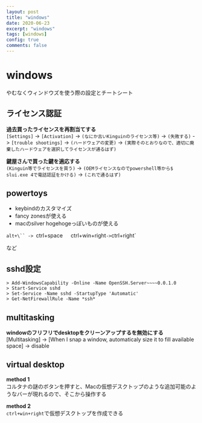 ```yaml
---
layout: post
title: "windows"
date: 2020-06-23
excerpt: "windows"
tags: [windows]
config: true
comments: false
---
```


# windows
やむなくウィンドウズを使う際の設定とチートシート

## ライセンス認証
**過去買ったライセンスを再割当てする**  
`[Settings]` -> `[Activation]` -> `(なにか古いKinguinのライセンス等)` -> `(失敗する)` -> `[trouble shootings]` -> `(ハードウェアの変更)` -> `(実際そのとおりなので、適切に廃棄したハードウェアを選択してライセンスが通るはず)`

**鍵屋さんで買った鍵を適応する**  
`(Kinguin等でライセンスを買う)` -> `(OEMライセンスなのでpowershell等から$ slui.exe 4で電話認証をかける)` -> `(これで通るはず)`

## powertoys
 - keybindのカスタマイズ
 - fancy zonesが使える
 - macのsilver hogehogeっぽいものが使える

`alt+\`` -> `ctrl+space`  
`ctrl+win+right` -> `ctrl+right` 

など

## sshd設定

```console
> Add-WindowsCapability -Online -Name OpenSSH.Server~~~~0.0.1.0
> Start-Service sshd
> Set-Service -Name sshd -StartupType 'Automatic'
> Get-NetFirewallRule -Name *ssh*
```

## multitasking

**windowのフリフリでdesktopをクリーンアップするを無効にする**  
[Multitasking] -> [When I snap a window, automaticaly size it to fill available space] -> disable  

## virtual desktop

**method 1**  
コルタナの謎のボタンを押すと、Macの仮想デスクトップのような追加可能のようなバーが現れるので、そこから操作する

**method 2**  
`ctrl+win+right`で仮想デスクトップを作成できる 


